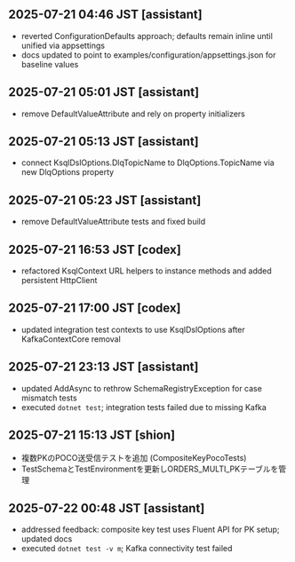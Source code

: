## 2025-07-21 04:46 JST [assistant]
- reverted ConfigurationDefaults approach; defaults remain inline until unified via appsettings
- docs updated to point to examples/configuration/appsettings.json for baseline values

## 2025-07-21 05:01 JST [assistant]
- remove DefaultValueAttribute and rely on property initializers
## 2025-07-21 05:13 JST [assistant]
- connect KsqlDslOptions.DlqTopicName to DlqOptions.TopicName via new DlqOptions property
## 2025-07-21 05:23 JST [assistant]
- remove DefaultValueAttribute tests and fixed build
## 2025-07-21 16:53 JST [codex]
- refactored KsqlContext URL helpers to instance methods and added persistent HttpClient

## 2025-07-21 17:00 JST [codex]
- updated integration test contexts to use KsqlDslOptions after KafkaContextCore removal


## 2025-07-21 23:13 JST [assistant]
- updated AddAsync to rethrow SchemaRegistryException for case mismatch tests
- executed `dotnet test`; integration tests failed due to missing Kafka
## 2025-07-21 15:13 JST [shion]
- 複数PKのPOCO送受信テストを追加 (CompositeKeyPocoTests)
- TestSchemaとTestEnvironmentを更新しORDERS_MULTI_PKテーブルを管理
## 2025-07-22 00:48 JST [assistant]
- addressed feedback: composite key test uses Fluent API for PK setup; updated docs
- executed `dotnet test -v m`; Kafka connectivity test failed


